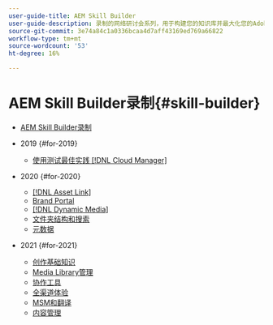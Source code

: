 ```yaml
---
user-guide-title: AEM Skill Builder
user-guide-description: 录制的网络研讨会系列，用于构建您的知识库并最大化您的Adobe投资 [!DNL Experience Manager].
source-git-commit: 3e74a84c1a0336bcaa4d7aff43169ed769a66822
workflow-type: tm+mt
source-wordcount: '53'
ht-degree: 16%

---
```



# AEM Skill Builder录制{#skill-builder}

* [AEM Skill Builder录制](overview.md)

* 2019 {#for-2019}
   * [使用测试最佳实践 [!DNL Cloud Manager]](./2019/cloud-manager-testing.md)
* 2020 {#for-2020}
   * [[!DNL Asset Link]](./2020/asset-link.md)
   * [Brand Portal](./2020/brand-portal.md)
   * [[!DNL Dynamic Media]](./2020/dynamic-media.md)
   * [文件夹结构和搜索](./2020/folder-structure-search.md)
   * [元数据](./2020/metadata.md)
* 2021 {#for-2021}
   * [创作基础知识](./2021/authoring-fundamentals.md)
   * [Media Library管理](./2021/media-library-administration.md)
   * [协作工具](./2021/collaboration-tools.md)
   * [全渠道体验](./2021/omnichannel-experiences.md)
   * [MSM和翻译](./2021/multi-site-management-web-translation.md)
   * [内容管理](./2021/traditional-headless-content-management.md)

<!--

Articles must be added to this TOC file in order to render.

Use this list format to specify links to articles and section headings that expand and collapse in the left rail of the user guide.

An article link CANNOT be used as a section heading.
-->
